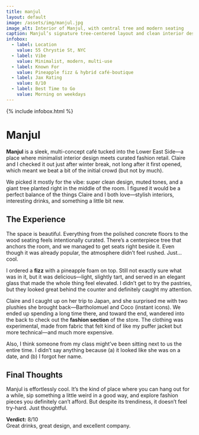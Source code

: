 ```yaml
---
title: manjul
layout: default
image: /assets/img/manjul.jpg
image_alt: Interior of Manjul, with central tree and modern seating
caption: Manjul’s signature tree-centered layout and clean interior design
infobox:
  - label: Location
    value: 55 Chrystie St, NYC
  - label: Vibe
    value: Minimalist, modern, multi-use
  - label: Known For
    value: Pineapple fizz & hybrid café-boutique
  - label: Jax Rating
    value: 8/10
  - label: Best Time to Go
    value: Morning on weekdays
---
```


{% include infobox.html %}

# Manjul

**Manjul** is a sleek, multi-concept café tucked into the Lower East Side—a place where minimalist interior design meets curated fashion retail. Claire and I checked it out just after winter break, not long after it first opened, which meant we beat a bit of the initial crowd (but not by much).

We picked it mostly for the vibe: super clean design, muted tones, and a giant tree planted right in the middle of the room. I figured it would be a perfect balance of the things Claire and I both love—stylish interiors, interesting drinks, and something a little bit new.

## The Experience

The space is beautiful. Everything from the polished concrete floors to the wood seating feels intentionally curated. There’s a centerpiece tree that anchors the room, and we managed to get seats right beside it. Even though it was already popular, the atmosphere didn’t feel rushed. Just… cool.

I ordered a **fizz** with a pineapple foam on top. Still not exactly sure what was in it, but it was delicious—light, slightly tart, and served in an elegant glass that made the whole thing feel elevated. I didn’t get to try the pastries, but they looked great behind the counter and definitely caught my attention.

Claire and I caught up on her trip to Japan, and she surprised me with two plushies she brought back—Bartholomuel and Coco (instant icons). We ended up spending a long time there, and toward the end, wandered into the back to check out the **fashion section** of the store. The clothing was experimental, made from fabric that felt kind of like my puffer jacket but more technical—and much more expensive.

Also, I think someone from my class might’ve been sitting next to us the entire time. I didn’t say anything because (a) it looked like she was on a date, and (b) I forgot her name.

## Final Thoughts

Manjul is effortlessly cool. It’s the kind of place where you can hang out for a while, sip something a little weird in a good way, and explore fashion pieces you definitely can’t afford. But despite its trendiness, it doesn’t feel try-hard. Just thoughtful.

**Verdict:** 8/10  
Great drinks, great design, and excellent company.
